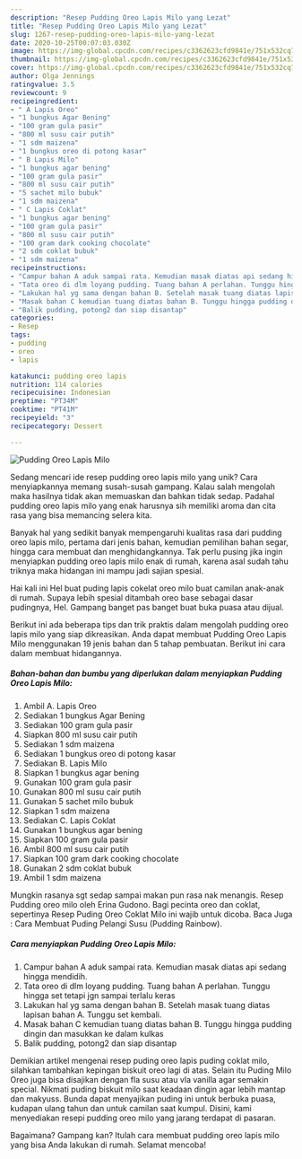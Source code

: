 ```yaml
---
description: "Resep Pudding Oreo Lapis Milo yang Lezat"
title: "Resep Pudding Oreo Lapis Milo yang Lezat"
slug: 1267-resep-pudding-oreo-lapis-milo-yang-lezat
date: 2020-10-25T00:07:03.030Z
image: https://img-global.cpcdn.com/recipes/c3362623cfd9841e/751x532cq70/pudding-oreo-lapis-milo-foto-resep-utama.jpg
thumbnail: https://img-global.cpcdn.com/recipes/c3362623cfd9841e/751x532cq70/pudding-oreo-lapis-milo-foto-resep-utama.jpg
cover: https://img-global.cpcdn.com/recipes/c3362623cfd9841e/751x532cq70/pudding-oreo-lapis-milo-foto-resep-utama.jpg
author: Olga Jennings
ratingvalue: 3.5
reviewcount: 9
recipeingredient:
- " A Lapis Oreo"
- "1 bungkus Agar Bening"
- "100 gram gula pasir"
- "800 ml susu cair putih"
- "1 sdm maizena"
- "1 bungkus oreo di potong kasar"
- " B Lapis Milo"
- "1 bungkus agar bening"
- "100 gram gula pasir"
- "800 ml susu cair putih"
- "5 sachet milo bubuk"
- "1 sdm maizena"
- " C Lapis Coklat"
- "1 bungkus agar bening"
- "100 gram gula pasir"
- "800 ml susu cair putih"
- "100 gram dark cooking chocolate"
- "2 sdm coklat bubuk"
- "1 sdm maizena"
recipeinstructions:
- "Campur bahan A aduk sampai rata. Kemudian masak diatas api sedang hingga mendidih."
- "Tata oreo di dlm loyang pudding. Tuang bahan A perlahan. Tunggu hingga set tetapi jgn sampai terlalu keras"
- "Lakukan hal yg sama dengan bahan B. Setelah masak tuang diatas lapisan bahan A. Tunggu set kembali."
- "Masak bahan C kemudian tuang diatas bahan B. Tunggu hingga pudding dingin dan masukkan ke dalam kulkas"
- "Balik pudding, potong2 dan siap disantap"
categories:
- Resep
tags:
- pudding
- oreo
- lapis

katakunci: pudding oreo lapis 
nutrition: 114 calories
recipecuisine: Indonesian
preptime: "PT34M"
cooktime: "PT41M"
recipeyield: "3"
recipecategory: Dessert

---
```



![Pudding Oreo Lapis Milo](https://img-global.cpcdn.com/recipes/c3362623cfd9841e/751x532cq70/pudding-oreo-lapis-milo-foto-resep-utama.jpg)

Sedang mencari ide resep pudding oreo lapis milo yang unik? Cara menyiapkannya memang susah-susah gampang. Kalau salah mengolah maka hasilnya tidak akan memuaskan dan bahkan tidak sedap. Padahal pudding oreo lapis milo yang enak harusnya sih memiliki aroma dan cita rasa yang bisa memancing selera kita.

Banyak hal yang sedikit banyak mempengaruhi kualitas rasa dari pudding oreo lapis milo, pertama dari jenis bahan, kemudian pemilihan bahan segar, hingga cara membuat dan menghidangkannya. Tak perlu pusing jika ingin menyiapkan pudding oreo lapis milo enak di rumah, karena asal sudah tahu triknya maka hidangan ini mampu jadi sajian spesial.

Hai kali ini Hel buat puding lapis cokelat oreo milo buat camilan anak-anak di rumah. Supaya lebih spesial ditambah oreo base sebagai dasar pudingnya, Hel. Gampang banget pas banget buat buka puasa atau dijual.


Berikut ini ada beberapa tips dan trik praktis dalam mengolah pudding oreo lapis milo yang siap dikreasikan. Anda dapat membuat Pudding Oreo Lapis Milo menggunakan 19 jenis bahan dan 5 tahap pembuatan. Berikut ini cara dalam membuat hidangannya.

<!--inarticleads1-->

##### Bahan-bahan dan bumbu yang diperlukan dalam menyiapkan Pudding Oreo Lapis Milo:

1. Ambil  A. Lapis Oreo
1. Sediakan 1 bungkus Agar Bening
1. Sediakan 100 gram gula pasir
1. Siapkan 800 ml susu cair putih
1. Sediakan 1 sdm maizena
1. Sediakan 1 bungkus oreo di potong kasar
1. Sediakan  B. Lapis Milo
1. Siapkan 1 bungkus agar bening
1. Gunakan 100 gram gula pasir
1. Gunakan 800 ml susu cair putih
1. Gunakan 5 sachet milo bubuk
1. Siapkan 1 sdm maizena
1. Sediakan  C. Lapis Coklat
1. Gunakan 1 bungkus agar bening
1. Siapkan 100 gram gula pasir
1. Ambil 800 ml susu cair putih
1. Siapkan 100 gram dark cooking chocolate
1. Gunakan 2 sdm coklat bubuk
1. Ambil 1 sdm maizena


Mungkin rasanya sgt sedap sampai makan pun rasa nak menangis. Resep Pudding oreo milo oleh Erina Gudono. Bagi pecinta oreo dan coklat, sepertinya Resep Puding Oreo Coklat Milo ini wajib untuk dicoba. Baca Juga : Cara Membuat Puding Pelangi Susu (Pudding Rainbow). 

<!--inarticleads2-->

##### Cara menyiapkan Pudding Oreo Lapis Milo:

1. Campur bahan A aduk sampai rata. Kemudian masak diatas api sedang hingga mendidih.
1. Tata oreo di dlm loyang pudding. Tuang bahan A perlahan. Tunggu hingga set tetapi jgn sampai terlalu keras
1. Lakukan hal yg sama dengan bahan B. Setelah masak tuang diatas lapisan bahan A. Tunggu set kembali.
1. Masak bahan C kemudian tuang diatas bahan B. Tunggu hingga pudding dingin dan masukkan ke dalam kulkas
1. Balik pudding, potong2 dan siap disantap


Demikian artikel mengenai resep puding oreo lapis puding coklat milo, silahkan tambahkan kepingan biskuit oreo lagi di atas. Selain itu Puding Milo Oreo juga bisa disajikan dengan fla susu atau vla vanilla agar semakin special. Nikmati puding biskuit milo saat keadaan dingin agar lebih mantap dan makyuss. Bunda dapat menyajikan puding ini untuk berbuka puasa, kudapan ulang tahun dan untuk camilan saat kumpul. Disini, kami menyediakan resepi pudding oreo milo yang jarang terdapat di pasaran. 

Bagaimana? Gampang kan? Itulah cara membuat pudding oreo lapis milo yang bisa Anda lakukan di rumah. Selamat mencoba!
